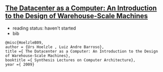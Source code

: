 [The Datacenter as a Computer: An Introduction to the Design of Warehouse-Scale Machines](http://www.morganclaypool.com/doi/abs/10.2200/S00516ED2V01Y201306CAC024)
---


- reading status: haven't started
- bib
```
@misc{HoelzleB09,
author = {Urs Hoelzle , Luiz Andre Barroso},
title ={ The Datacenter as a Computer: An Introduction to the Design of Warehouse-Scale Machines},
booktitle ={ Synthesis Lectures on Computer Architecture},
year ={ 2009}
```

